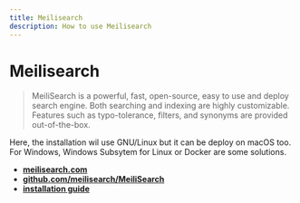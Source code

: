 ```yaml
---
title: Meilisearch
description: How to use Meilisearch
---
```


# Meilisearch

> MeiliSearch is a powerful, fast, open-source, easy to use and deploy search engine. Both searching and indexing are highly customizable. Features such as typo-tolerance, filters, and synonyms are provided out-of-the-box.

Here, the installation wil use GNU/Linux but it can be deploy on macOS too. For Windows, Windows Subsytem for Linux or Docker are some solutions.

- [**meilisearch.com**](https://www.meilisearch.com/)
- [**github.com/meilisearch/MeiliSearch**](https://github.com/meilisearch/MeiliSearch)
- [**installation guide**](https://docs.meilisearch.com/learn/getting_started/installation.html)
